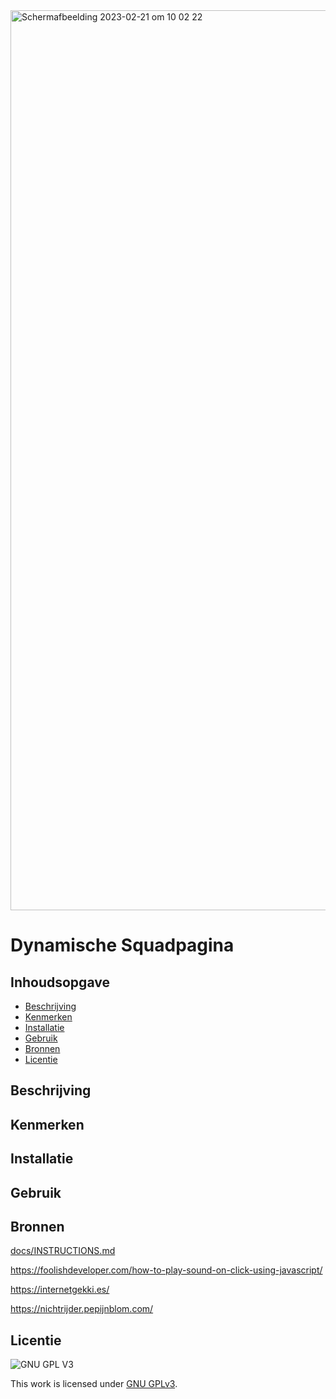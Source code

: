 <img width="1440" alt="Schermafbeelding 2023-02-21 om 10 02 22" src="https://user-images.githubusercontent.com/89298385/220298039-a23410cc-24ca-4806-9483-3349eedab0d0.png">

# Dynamische Squadpagina 
<!-- Geef je project een titel en schrijf in één zin wat het is -->

## Inhoudsopgave

  * [Beschrijving](#beschrijving)
  * [Kenmerken](#kenmerken)
  * [Installatie](#installatie)
  * [Gebruik](#gebruik)
  * [Bronnen](#bronnen)
  * [Licentie](#licentie)

## Beschrijving
<!-- In de Beschrijving staat hoe je project er uit ziet, hoe het werkt en wat je er mee kan. -->
<!-- Voeg een mooie poster visual toe 📸 -->
<!-- Voeg een link toe naar Github Pages 🌐-->

## Kenmerken
<!-- Bij Kenmerken staat welke technieken zijn gebruikt en hoe. Wat is de HTML structuur? Wat zijn de belangrijkste dingen in CSS? Wat is er met Javascript gedaan en hoe? Misschien heb je een framwork of library gebruikt? -->

## Installatie
<!-- Bij Installatie staat stap-voor-stap beschreven hoe je de development omgeving moet inrichten om aan de repository te kunnen werken. -->

## Gebruik

## Bronnen
[docs/INSTRUCTIONS.md](docs/INSTRUCTIONS.md)

https://foolishdeveloper.com/how-to-play-sound-on-click-using-javascript/

https://internetgekki.es/

https://nichtrijder.pepijnblom.com/

## Licentie

![GNU GPL V3](https://www.gnu.org/graphics/gplv3-127x51.png)

This work is licensed under [GNU GPLv3](./LICENSE).
